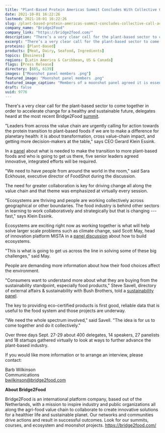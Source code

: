 ```yaml
---
title: "Plant-Based Protein Americas Summit Concludes With Collective Call for Action on Protein Transition"
date: 2021-10-01 16:22:26
lastmod: 2021-10-01 16:22:26
slug: /plant-based-protein-americas-summit-concludes-collective-call-action-protein-transition
company_name: "Bridge2Food"
company_link: "https://bridge2food.com/"
description: "There’s a very clear call for the plant-based sector to come together in order to accelerate change for a healthy and sustainable future, delegates heard at the most recent Bridge2Food summit."
excerpt: "There’s a very clear call for the plant-based sector to come together in order to accelerate change for a healthy and sustainable future, delegates heard at the most recent Bridge2Food summit."
proteins: [Plant-Based]
products: [Meat, Dairy, Seafood, Ingredients]
topics: [Business]
regions: [Latin America & Caribbean, US & Canada]
flags: [Press Release]
directory: [685, 6139]
images: ["Moonshot panel members .png"]
featured_image: "Moonshot panel members .png"
featured_image_caption: "Members of a moonshot panel agreed it is essential that all sectors of the food system be involved for a healthy, sustainable future: Prof. David Julian McClements, Michael Natale of Ingredion, Jo Raven of FAIRR Initiative, Nicole Negowetti of Plant Based Foods Association, Gerard Klein Essink of Bridge2Food, and Sara Eckhouse of Foodshot."
draft: false
uuid: 9776
---
```

There's a very clear call for the plant-based sector to come together in
order to accelerate change for a healthy and sustainable future,
delegates heard at the most recent Bridge2Food
[summit](https://bridge2food.com/webinars/summit-plant-based-foods-proteins-americas-2021/info/programme/).

"Leaders from across the value chain are urgently calling for action
towards the protein transition to plant-based foods if we are to make a
difference for planetary health: it is about transformation, cross
value-chain impact, and getting more decision-makers at the table," says
CEO Gerard Klein Essink.

In a
[panel](https://bridge2food.com/moonshot-2030-plant-based-proteins-key-to-sustainable-future/)
about what is needed to make the transition to more plant-based foods
and who is going to get us there, five senior leaders agreed innovative,
integrated efforts will be required.

"We need to have people from around the world in the room," said Sara
Eckhouse, executive director of FoodShot during the discussion.

The need for greater collaboration is key for driving change all along
the value chain and that theme was emphasized at virtually every
session.

"Ecosystems are thriving and people are working collectively across
geographical or other boundaries. The food industry is behind other
sectors in learning to work collaboratively and strategically but that
is changing --- fast," says Klein Essink.

Ecosystems are exciting right now as working together is what will help
solve larger scale problems such as climate change, said Scott May, head
of innovation platform MISTA in a [panel
discussion](https://bridge2food.com/how-do-you-build-an-ecosystem-3-creators-talk-you-through-it/)
about how to build ecosystems.

"This is what is going to get us across the line in solving some of
these big challenges," said May.

People are demanding more information about how their food choices
affect the environment.

"Consumers want to understand more about what they are buying from the
sustainability standpoint, especially food products," Steve Savell,
directory of external affairs & sustainability with Bush Brothers, told
a [sustainability
panel](https://bridge2food.com/good-data-key-to-give-consumers-the-information-they-want-about-sustainable-food-choices/).

The key to providing eco-certified products is first good, reliable data
that is useful to the food system and those projects are underway.

"We need the whole spectrum involved," said Savell. "The idea is for us
to come together and do it collectively."

Over three days Sept. 27-29 about 400 delegates, 14 speakers, 27
panelists and 18 startups gathered virtually to look at ways to further
advance the plant-based industry.

If you would like more information or to arrange an interview, please
contact:

Barb Wilkinson\
Communications\
<bwilkinson@bridge2food.com>

**About Bridge2Food**

Bridge2Food is an international platform company, based out of the
Netherlands, with a mission to inspire industry and public organizations
all along the agri-food value chain to collaborate to create innovative
solutions for a healthier life and sustainable planet. Our networks and
communities drive actions and result in successful outcomes. Look for
our summits, courses, and ecosystem and moonshot projects.
<https://bridge2food.com/>
